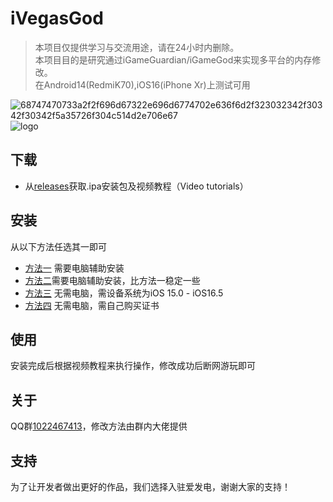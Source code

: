 # iVegasGod

> 本项目仅提供学习与交流用途，请在24小时内删除。   
> 本项目目的是研究通过iGameGuardian/iGameGod来实现多平台的内存修改。  
> 在Android14(RedmiK70),iOS16(iPhone Xr)上测试可用

![68747470733a2f2f696d67322e696d6774702e636f6d2f323032342f30342f30342f5a35726f304c514d2e706e67](https://github.com/yhyzzm/iVegasGod/assets/139681923/3c4e287f-aa26-42eb-a4d6-658d9a344b0a)
![logo](https://github.com/yhyzzm/iVegasGod/assets/139681923/b39726fa-e300-48ae-8d40-ffe42279b37b)


## 下载

- 从[releases](https://github.com/yhyzzm/iVegasGod/releases)获取.ipa安装包及视频教程（Video tutorials）

## 安装

从以下方法任选其一即可

- [方法一](https://www.i4.cn/news_detail_38195.html) 需要电脑辅助安装
- [方法二](https://zhuanlan.zhihu.com/p/684665111?utm_id=0)需要电脑辅助安装，比方法一稳定一些
- [方法三](http://aiweb.aifengkeji.com/#/jiaocheng?cjID=223&kfz=Alfie) 无需电脑，需设备系统为iOS 15.0 - iOS16.5
- [方法四](https://udid.nuosike.cn/sign/) 无需电脑，需自己购买证书

## 使用

安装完成后根据视频教程来执行操作，修改成功后断网游玩即可

## 关于 

QQ群[1022467413](http://qm.qq.com/cgi-bin/qm/qr?_wv=1027&k=NSuHDflXS126F6iTZNDKj7jkX9Wo1QRR&authKey=1R%2BNoM0UeaOQJgffHNv1MD9T%2FxtKJ5QZCiQ9h%2BnWPWJyFqzMpybqy4L2c6GTP35%2B&noverify=0&group_code=1022467413)，修改方法由群内大佬提供

## 支持
为了让开发者做出更好的作品，我们选择入驻爱发电，谢谢大家的支持！